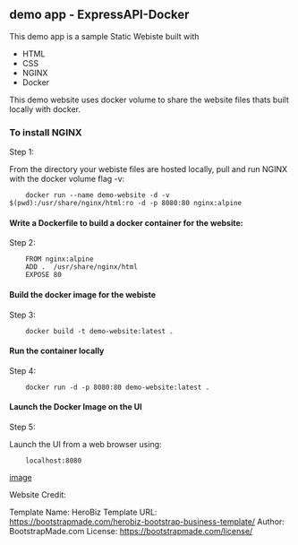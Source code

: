 ## demo app - ExpressAPI-Docker



This demo app is a sample Static Webiste built with 

-   HTML
-   CSS
-   NGINX
-   Docker

This demo website uses docker volume to share the website files thats built locally with docker.

### To install NGINX

Step 1:

From the directory your webiste files are hosted locally, pull and run NGINX with the docker volume flag -v:

        docker run --name demo-website -d -v $(pwd):/usr/share/nginx/html:ro -d -p 8080:80 nginx:alpine



#### Write a Dockerfile to build a docker container for the website:

Step 2:

        FROM nginx:alpine
        ADD .  /usr/share/nginx/html
        EXPOSE 80
    

#### Build the docker image for the webiste

Step 3:

        docker build -t demo-website:latest .

#### Run the container locally

Step 4:

        docker run -d -p 8080:80 demo-website:latest .


#### Launch the Docker Image on the UI

Step 5:
 
 Launch the UI from a web browser using:
 
        localhost:8080


[image](https://user-images.githubusercontent.com/13016369/219940612-668fccb0-6de9-4ef9-a212-3979ec090ab5.png)




        

Website Credit:

Template Name: HeroBiz
Template URL: https://bootstrapmade.com/herobiz-bootstrap-business-template/
Author: BootstrapMade.com
License: https://bootstrapmade.com/license/
